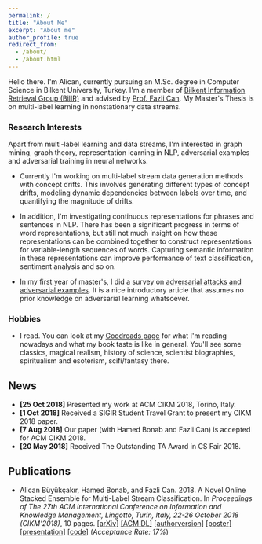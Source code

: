 ```yaml
---
permalink: /
title: "About Me"
excerpt: "About me"
author_profile: true
redirect_from:
  - /about/
  - /about.html
---
```


Hello there. I'm Alican, currently pursuing an M.Sc. degree in Computer Science in Bilkent University, Turkey. I'm a member of [Bilkent Information Retrieval Group (BilIR)](http://www.cs.bilkent.edu.tr/~canf/bilir_web/) and advised by [Prof. Fazli Can](http://www.cs.bilkent.edu.tr/~canf/). My Master's Thesis is on multi-label learning in nonstationary data streams.


### Research Interests

Apart from multi-label learning and data streams, I'm interested in graph mining, graph theory, representation learning in NLP, adversarial examples and adversarial training in neural networks.

- Currently I'm working on multi-label stream data generation methods with concept drifts. This involves generating different types of concept drifts, modeling dynamic dependencies between labels over time, and quantifying the magnitude of drifts.

- In addition, I'm investigating continuous representations for phrases and sentences in NLP. There has been a significant progress in terms of word representations, but still not much insight on how these representations can be combined together to construct representations for variable-length sequences of words. Capturing semantic information in these representations can improve performance of text classification, sentiment analysis and so on.

- In my first year of master's, I did a survey on [adversarial attacks and adversarial examples](http://github.com/abuyukcakir/adversarial-training-survey). It is a nice introductory article that assumes no prior knowledge on adversarial learning whatsoever.  



### Hobbies

- I read. You can look at my [Goodreads page](https://www.goodreads.com/user/show/38006745-alican-buyukcakir) for what I'm reading nowadays and what my book taste is like in general. You'll see some classics, magical realism, history of science, scientist biographies, spiritualism and esoterism, scifi/fantasy there.  


## News

- **[25 Oct 2018]**   Presented my work at ACM CIKM 2018, Torino, Italy.
- **[1 Oct 2018]**    Received a SIGIR Student Travel Grant to present my CIKM 2018 paper.
- **[7 Aug 2018]**    Our paper (with Hamed Bonab and Fazli Can) is accepted for ACM CIKM 2018.
- **[20 May 2018]**   Received The Outstanding TA Award in CS Fair 2018.



## Publications

- Alican Büyükçakır, Hamed Bonab, and Fazli Can. 2018. A Novel Online Stacked Ensemble for Multi-Label Stream Classification. In <i>Proceedings of The 27th ACM International Conference on Information and Knowledge Management, Lingotto, Turin, Italy, 22-26 October 2018 (CIKM’2018)</i>, 10 pages. [[arXiv]](https://arxiv.org/abs/1809.09994) [[ACM DL]](https://dl.acm.org/citation.cfm?id=3271774) [[authorversion]](../files/cikm2018/cikm_2018_abuyukcakir_authorversion.pdf) [[poster]](../files/cikm2018/cikm_2018_abuyukcakir_poster.pdf) [[presentation]](../files/cikm2018/cikm_2018_abuyukcakir_presentation.pdf)
[[code]](http://github.com/abuyukcakir/gooweml) (*Acceptance Rate: 17%*)
